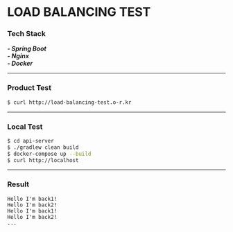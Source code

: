 # LOAD BALANCING TEST

### Tech Stack

**_- Spring Boot_**<br>
**_- Nginx_**<br>
**_- Docker_**

---

### Product Test

```sh
$ curl http://load-balancing-test.o-r.kr
```

---

### Local Test

```sh
$ cd api-server
$ ./gradlew clean build
$ docker-compose up --build
$ curl http://localhost
```

---

### Result

```text
Hello I'm back1!
Hello I'm back2!
Hello I'm back1!
Hello I'm back2!
...
```

